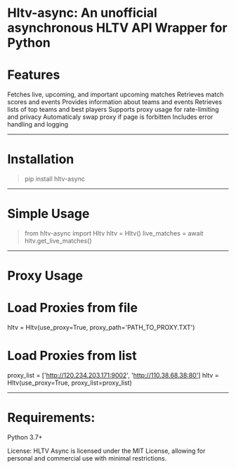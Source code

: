 # Hltv-async: An unofficial asynchronous HLTV API Wrapper for Python

# Features

Fetches live, upcoming, and important upcoming matches
Retrieves match scores and events
Provides information about teams and events
Retrieves lists of top teams and best players
Supports proxy usage for rate-limiting and privacy
Automaticaly swap proxy if page is forbitten
Includes error handling and logging

---

# Installation

>pip install hltv-async

---


# Simple Usage

>from hltv-async import Hltv
hltv = Hltv()
live_matches = await hltv.get_live_matches()

---

# Proxy Usage
# Load Proxies from file

hltv = Hltv(use_proxy=True, proxy_path='PATH_TO_PROXY.TXT')

# Load Proxies from list

proxy_list = ['http://120.234.203.171:9002', 'http://110.38.68.38:80']
hltv = Hltv(use_proxy=True, proxy_list=proxy_list)

---

# Requirements:

Python 3.7+

License:
HLTV Async is licensed under the MIT License, allowing for personal and commercial use with minimal restrictions.